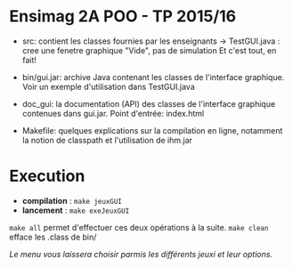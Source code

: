 Ensimag 2A POO - TP 2015/16
============================

- src: contient les classes fournies par les enseignants 
  -> TestGUI.java : cree une fenetre graphique "Vide", pas de simulation
  Et c'est tout, en fait!

- bin/gui.jar: archive Java contenant les classes de l'interface graphique. Voir un exemple d'utilisation dans TestGUI.java

- doc_gui: la documentation (API) des classes de l'interface graphique contenues dans gui.jar. Point d'entrée: index.html

- Makefile: quelques explications sur la compilation en ligne, notamment la notion de classpath et l'utilisation de ihm.jar

Execution
=========

* **compilation** : `make jeuxGUI`
* **lancement** : `make exeJeuxGUI`

`make all` permet d'effectuer ces deux opérations à la suite.
`make clean` efface les .class de bin/

*Le menu vous laissera choisir parmis les différents jeuxi et leur options.*

